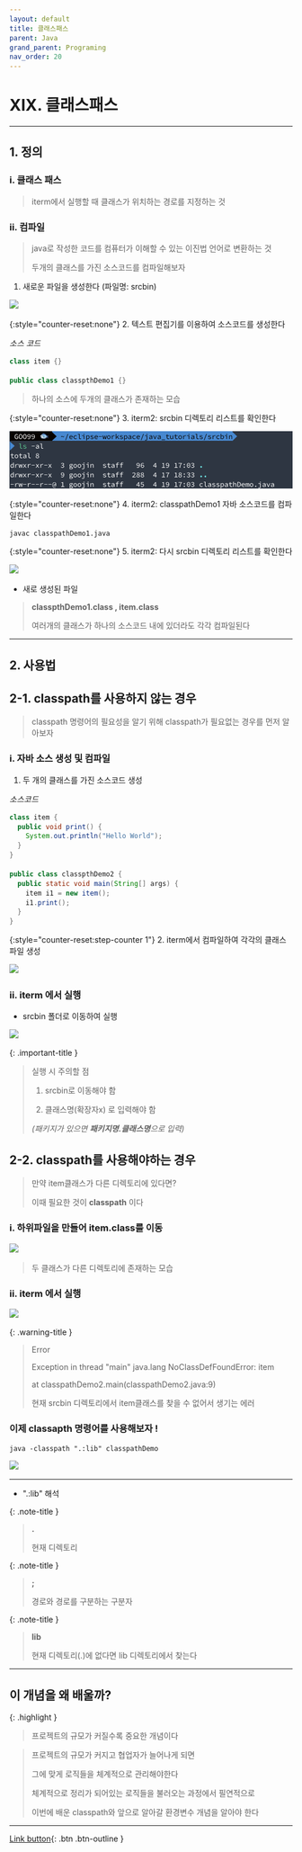 ```yaml
---
layout: default
title: 클래스패스
parent: Java
grand_parent: Programing
nav_order: 20
---
```


# XIX. 클래스패스

---

## 1. 정의

### i. 클래스 패스

> iterm에서 실행할 때 클래스가 위치하는 경로를 지정하는 것 

### ii. 컴파일

> java로 작성한 코드를 컴퓨터가 이해할 수 있는 이진법 언어로 변환하는 것
>
> 두개의 클래스를 가진 소스코드를 컴파일해보자

1. 새로운 파일을 생성한다 (파일명: srcbin)

![](/Users/goojin/git_blog/JGoo99.github.io/assets/images/classpath1.jpg)


{:style="counter-reset:none"}
2. 텍스트 편집기를 이용하여 소스코드를 생성한다

_소스 코드_

```java
class item {}

public class classpthDemo1 {}
```

> 하나의 소스에 두개의 클래스가 존재하는 모습

{:style="counter-reset:none"}
3. iterm2: srcbin 디렉토리 리스트를 확인한다

![](./assets/images/classpath2.jpg)

{:style="counter-reset:none"}
4. iterm2: classpathDemo1 자바 소스코드를 컴파일한다

```
javac classpathDemo1.java
```

{:style="counter-reset:none"}
5. iterm2: 다시 srcbin 디렉토리 리스트를 확인한다

![](../../assets/images/classpath3.jpg)


- 새로 생성된 파일

> **classpthDemo1.class ,  item.class**
>
> 여러개의 클래스가 하나의 소스코드 내에 있더라도 각각 컴파일된다

---

## 2. 사용법

## 2-1. classpath를 사용하지 않는 경우

> classpath 명령어의 필요성을 알기 위해 classpath가 필요없는 경우를 먼저 알아보자

### i. 자바 소스 생성 및 컴파일

1. 두 개의 클래스를 가진 소스코드 생성

_소스코드_

```java
class item {
  public void print() {
    System.out.println("Hello World");
  }
}

public class classpthDemo2 {
  public static void main(String[] args) {
    item i1 = new item();
    i1.print();
  }
}
```

{:style="counter-reset:step-counter 1"}
2. iterm에서 컴파일하여 각각의 클래스 파일 생성

![](../../assets/images/classpath4.jpg)

### ii. iterm 에서 실행

* srcbin 폴더로 이동하여 실행

![](../../assets/images/classpath5.jpg)

{: .important-title }
> 실행 시 주의할 점
>
> 1. srcbin로 이동해야 함
>
> 2. 클래스명(확장자x) 로 입력해야 함
>
> _(패키지가 있으면 **패키지명.클래스명**으로 입력)_ 


## 2-2. classpath를 사용해야하는 경우

> 만약 item클래스가 다른 디렉토리에 있다면?
>
> 이때 필요한 것이 **classpath** 이다

### i. 하위파일을 만들어 item.class를 이동

![](../../assets/images/classpath6.jpg)

> 두 클래스가 다른 디렉토리에 존재하는 모습

### ii. iterm 에서 실행

![](../../assets/images/classpath7.jpg)

{: .warning-title }
> Error
>
> Exception in thread "main" java.lang NoClassDefFoundError: item
>
> at classpathDemo2.main(classpathDemo2.java:9)
>
> 현재 srcbin 디렉토리에서 item클래스를 찾을 수 없어서 생기는 에러

### 이제 **classapth** 명령어를 사용해보자 !

```
java -classpath ".:lib" classpathDemo
```

![](../../assets/images/classpath8.jpg)

---
- ".:lib" 해석

{: .note-title }
> **.**
>
> 현재 디렉토리

{: .note-title }
> **;**
>
> 경로와 경로를 구분하는 구분자

{: .note-title }
> **lib**
>
> 현재 디렉토리(.)에 없다면 lib 디렉토리에서 찾는다

---

## **이 개념을 왜 배울까?**

{: .highlight }
> 프로젝트의 규모가 커질수록 중요한 개념이다

> 프로젝트의 규모가 커지고 협업자가 늘어나게 되면
>
> 그에 맞게 로직들을 체계적으로 관리해야한다
>
> 체계적으로 정리가 되어있는 로직들을 불러오는 과정에서 필연적으로
>
> 이번에 배운 classpath와 앞으로 알아갈 환경변수 개념을 알아야 한다

---

[Link button](https://opentutorials.org/course/1223/5527){: .btn .btn-outline }
